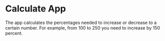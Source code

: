# Calculate App

The app calculates the percentages needed to increase or decrease to a certain number. For example, from 100 to 250 you need to increase by 150 percent.
